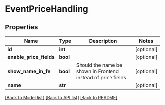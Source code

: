 # EventPriceHandling

## Properties
Name | Type | Description | Notes
------------ | ------------- | ------------- | -------------
**id** | **int** |  | [optional] 
**enable_price_fields** | **bool** |  | [optional] 
**show_name_in_fe** | **bool** | Should the name be shown in Frontend instead of price fields | [optional] 
**name** | **str** |  | [optional] 

[[Back to Model list]](../../../../Downloads/sb_db_api/README.md#documentation-for-models) [[Back to API list]](../../../../Downloads/sb_db_api/README.md#documentation-for-api-endpoints) [[Back to README]](../../../../Downloads/sb_db_api/README.md)
